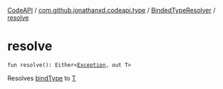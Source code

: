 [CodeAPI](../../index.md) / [com.github.jonathanxd.codeapi.type](../index.md) / [BindedTypeResolver](index.md) / [resolve](.)

# resolve

`fun resolve(): Either<`[`Exception`](https://kotlinlang.org/api/latest/jvm/stdlib/kotlin/-exception/index.html)`, out T>`

Resolves [bindType](bind-type.md) to [T](#)

